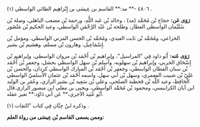 ٤٨٠٦ -** مد:** القاسم بن عِيسَى بن إِبْرَاهِيم الطائي الواسطي (١) .

**رَوَى عَن:** حجاج بْن مُحَمَّد (مد) ، وخالد بْن عَبد اللَّهِ، ورحمة بْن مصعب الباهلي، وصلة بْن سُلَيْمان الواسطي العطار، وطلحة بْن عَبْد الرَّحْمَنِ الواسطي، وعبد الحكيم بْن مَنْصُور

الخزاعي، ومُحَمَّد بْن ثابت العبدي، ومُحَمَّد بْن الحسن المزني الواسطي، ومؤمل بْن إِسْمَاعِيل، وهارون بْن مسلم، وهشيم بْن بشير.

**رَوَى عَنه:** أَبُو داود فِي "المراسيل"، وإبراهيم بْن أَحْمَد بْن مروان الواسطي، وإبراهيم بْن إِسْحَاق الحربي، وإبراهيم بْن سهلويه، وأسلم بْن سهل الواسطي بحشل، وجعفر بْن أَحْمَد بْن سنان القطان الواسطي، وجعفر بْن أَحْمَد بْن المبارك الواسطي كردان، والحسن بْن عَلِيّ بْن شبيب المعمري، وسهل بْن أَبي سهل، واسمه أَحْمَد بْن عثمان الأَسلميّ الواسطي الْحَافِظ، وعبد اللَّه بْن قحطبة الصلحي، وعلي بْن سَعِيد بْن بشير الرازي، وعُمَر بن الوليد ابن أبان الكراببسي، ومحمود بْن مُحَمَّد الواسطي، ويحيى بن معلى ابن منصور الرازي.قال أَبُو عُبَيد الآجري،** عَن أبي دَاوُد:** تغير عقله.

وذكره ابنُ حِبَّان فِي كتاب "الثقات (١) .

**وممن يسمى القاسم بْن عِيسَى من رواة العلم:**